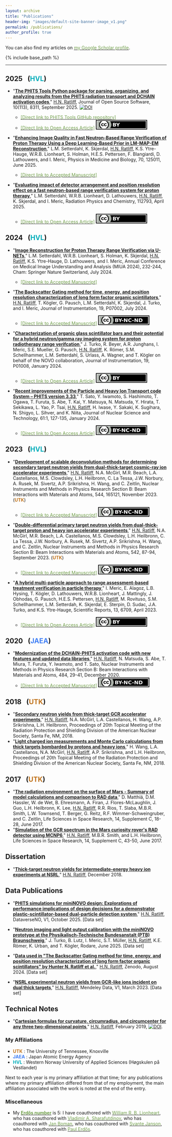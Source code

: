 ```yaml
---
layout: archive
title: "Publications"
header-img: "images/default-site-banner-image_v1.png"
permalink: /publications/
author_profile: true
---
```

<!--
{% if author.googlescholar %}
  You can also find my articles on <u><a href="{{author.googlescholar}}">my Google Scholar profile</a>.</u>
{% endif %}
-->
You can also find my articles on [<font color="#709E4A">my Google Scholar profile</font>](https://scholar.google.com/citations?user=PypR0lIAAAAJ&hl=en).

{% include base_path %}

<!--
2024 &ensp;(<font color="#00aeba">HVL</font>)
-->
<!-- &ensp;(<font color="#1F2CCA">JAEA</font><font color="#C1751F">UTK</font>) -->
------

2025 &ensp;(<font color="#00aeba">HVL</font>) <!-- &ensp;(<font color="#1F2CCA">JAEA</font><font color="#C1751F">UTK</font>) -->
------

* "[__The PHITS Tools Python package for parsing, organizing, and analyzing results from the PHITS radiation transport and DCHAIN activation codes__](https://doi.org/10.21105/joss.08311)," <u>H.N. Ratliff</u>, Journal of Open Source Software, 10(113), 8311, September 2025. [![DOI](https://joss.theoj.org/papers/10.21105/joss.08311/status.svg)](https://doi.org/10.21105/joss.08311)
   * [<font color="#709E4A">[Direct link to PHITS Tools GitHub repository]</font>](https://github.com/Lindt8/PHITS-Tools/)
   * [<font color="#709E4A">[Direct link to Open Access Article]</font>](https://joss.theoj.org/papers/10.21105/joss.08311) <a rel="license" href="http://creativecommons.org/licenses/by/4.0/"><img alt="Creative Commons License" style="border-width:0" img src="/files/by_tiny.svg"></a>


* "[__Enhancing Image Quality in Fast Neutron-Based Range Verification of Proton Therapy Using a Deep Learning-Based Prior in LM-MAP-EM Reconstruction__](https://doi.org/10.1088/1361-6560/ade198)," L.M. Setterdahl, K. Skjerdal, <u>H.N. Ratliff</u>, K.S. Ytre-Hauge, W.R.B. Lionheart, S. Holman, H.E.S. Pettersen, F. Blangiardi, D. Lathouwers, and I. Meric, Physics in Medicine and Biology, 70, 125011, June 2025.
     * [<font color="#709E4A">[Direct link to Accepted Manuscript]</font>](https://hdl.handle.net/11250/3211716) <!--<a rel="license" href="http://creativecommons.org/licenses/by-nc-nd/4.0/"><img alt="Creative Commons License" style="border-width:0" img src="/files/by-nc-nd_tiny.svg"></a>-->


* "[__Evaluating impact of detector arrangement and position resolution effect on a fast neutron-based range verification system for proton therapy__](https://doi.org/10.1016/j.radphyschem.2025.112793)," L.M. Setterdahl, W.R.B. Lionheart, D. Lathouwers, <u>H.N. Ratliff</u>, K. Skjerdal, and I. Meric, Radiation Physics and Chemistry, 112793, April 2025.
  * [<font color="#709E4A">[Direct link to Open Access Article]</font>](https://www.sciencedirect.com/science/article/pii/S0969806X25002853) <a rel="license" href="http://creativecommons.org/licenses/by/4.0/"><img alt="Creative Commons License" style="border-width:0" img src="/files/by_tiny.svg"></a>

2024 &ensp;(<font color="#00aeba">HVL</font>) <!-- &ensp;(<font color="#1F2CCA">JAEA</font><font color="#C1751F">UTK</font>) -->
------

* "[__Image Reconstruction for Proton Therapy Range Verification via U-NETs__](https://doi.org/10.1007/978-3-031-66955-2_16)," L.M. Setterdahl, W.R.B. Lionheart, S. Holman, K. Skjerdal, <u>H.N. Ratliff</u>, K.S. Ytre-Hauge, D. Lathouwers, and I. Meric, Annual Conference on Medical Image Understanding and Analysis (MIUA 2024), 232-244, Cham: Springer Nature Switzerland, July 2024.
   * [<font color="#709E4A">[Direct link to Accepted Manuscript]</font>](https://hdl.handle.net/11250/3147557) <!--<a rel="license" href="http://creativecommons.org/licenses/by-nc-nd/4.0/"><img alt="Creative Commons License" style="border-width:0" img src="/files/by-nc-nd_tiny.svg"></a>-->



* "[__The Backscatter Gating method for time, energy, and position resolution characterization of long form factor organic scintillators__](https://doi.org/10.1088/1748-0221/19/07/P07002)," <u>H.N. Ratliff</u>, T. Kögler, G. Pausch, L.M. Setterdahl, K. Skjerdal, J. Turko, and I. Meric, Journal of Instrumentation, 19, P07002, July 2024.
   * [<font color="#709E4A">[Direct link to Accepted Manuscript]</font>](https://hratliff.com/files/BSG_method_development_Accepted-Manuscript.pdf) <a rel="license" href="http://creativecommons.org/licenses/by-nc-nd/4.0/"><img alt="Creative Commons License" style="border-width:0" img src="/files/by-nc-nd_tiny.svg"></a>


* "[__Characterization of organic glass scintillator bars and their potential for a hybrid neutron/gamma ray imaging system for proton radiotherapy range verifcation__](https://doi.org/10.1088/1748-0221/19/01/P01008)," J. Turko, R. Beyer, A.R. Junghans, I. Meric, S.E. Mueller, G. Pausch, <u>H.N. Ratliff</u>, K. Römer, S.M. Schellhammer, L.M. Setterdahl, S. Urlass, A. Wagner, and T. Kögler on behalf of the NOVO collaboration, Journal of Instrumentation, 19, P01008, January 2024.
  * [<font color="#709E4A">[Direct link to Open Access Article]</font>](https://iopscience.iop.org/article/10.1088/1748-0221/19/01/P01008) <a rel="license" href="http://creativecommons.org/licenses/by/4.0/"><img alt="Creative Commons License" style="border-width:0" img src="/files/by_tiny.svg"></a>


* "[__Recent improvements of the Particle and Heavy Ion Transport code System – PHITS version 3.33__](https://doi.org/10.1080/00223131.2023.2275736)," T. Sato, Y. Iwamoto, S. Hashimoto, T. Ogawa, T. Furuta, S. Abe, T. Kai, Y. Matsuya, N. Matsuda, Y. Hirata, T. Sekikawa, L. Yao, P. Tsai, <u>H.N. Ratliff</u>, H. Iwase, Y. Sakaki, K. Sugihara, N. Shigyo, L. Sihver, and K. Niita, Journal of Nuclear Science and Technology, 61:1, 127-135, January 2024.
  * [<font color="#709E4A">[Direct link to Open Access Article]</font>](https://www.tandfonline.com/doi/full/10.1080/00223131.2023.2275736) <a rel="license" href="https://creativecommons.org/licenses/by-nc-nd/4.0/"><img alt="Creative Commons License" style="border-width:0" img src="/files/by-nc-nd_tiny.svg"></a>


2023 &ensp;(<font color="#00aeba">HVL</font>) <!-- &ensp;(<font color="#1F2CCA">JAEA</font><font color="#C1751F">UTK</font>) -->
------


<!-- * "[__PHITS-aided design of a scintillator bar array for neutron and gamma-ray imaging in particle therapy__]()," <u>H.N. Ratliff</u>, T. Kögler, I. Meric, Proceedings of 2022 IEEE NSS MIC RTSD, 2022. (*submitted*) (__<font color="#00aeba">HVL</font>__) -->






* "[__Development of scalable deconvolution methods for determining secondary target neutron yields from dual-thick-target cosmic-ray ion accelerator experiments__](https://doi.org/10.1016/j.nimb.2023.165121)," <u>H.N. Ratliff</u>, N.A. McGirl, M.R. Beach, L.A. Castellanos, M.S. Clowdsley, L.H. Heilbronn, C. La Tessa, J.W. Norbury, A. Rusek, M. Sivertz, A.P. Srikrishna, H. Wang, and C. Zeitlin, Nuclear Instruments and Methods in Physics Research Section B: Beam Interactions with Materials and Atoms, 544, 165121, November 2023. (__<font color="#C1751F">UTK</font>__)
   * [<font color="#709E4A">[Direct link to Accepted Manuscript]</font>](https://hratliff.com/files/NSRL_Back_target_neutron_paper_Accepted-Manuscript.pdf) <a rel="license" href="http://creativecommons.org/licenses/by-nc-nd/4.0/"><img alt="Creative Commons License" style="border-width:0" img src="/files/by-nc-nd_tiny.svg"></a>


* "[__Double-differential primary target neutron yields from dual-thick-target proton and heavy ion accelerator experiments__](https://doi.org/10.1016/j.nimb.2023.06.001)," <u>H.N. Ratliff</u>, N.A. McGirl, M.R. Beach, L.A. Castellanos, M.S. Clowdsley, L.H. Heilbronn, C. La Tessa, J.W. Norbury, A. Rusek, M. Sivertz, A.P. Srikrishna, H. Wang, and C. Zeitlin, Nuclear Instruments and Methods in Physics Research Section B: Beam Interactions with Materials and Atoms, 542, 87-94, September 2023. (__<font color="#C1751F">UTK</font>__)
   * [<font color="#709E4A">[Direct link to Accepted Manuscript]</font>](https://hratliff.com/files/NSRL_Front_target_neutron_paper_Accepted-Manuscript.pdf) <a rel="license" href="http://creativecommons.org/licenses/by-nc-nd/4.0/"><img alt="Creative Commons License" style="border-width:0" img src="/files/by-nc-nd_tiny.svg"></a>



* "[__A hybrid multi-particle approach to range assessment-based treatment verification in particle therapy__](https://doi.org/10.1038/s41598-023-33777-w)," I. Meric, E. Alagoz, L.B. Hysing, T. Kögler, D. Lathouwers, W.R.B. Lionheart, J. Mattingly, J. Obhodas, G. Pausch, H.E.S. Pettersen, <u>H.N. Ratliff</u>, M. Rovituso, S.M. Schellhammer, L.M. Setterdah, K. Skjerdal, E. Sterpin, D. Sudac, J.A. Turko, and K.S. Ytre-Hauge, Scientific Reports, 13, 6709, April 2023.
  * [<font color="#709E4A">[Direct link to Open Access Article]</font>](https://www.nature.com/articles/s41598-023-33777-w) <a rel="license" href="http://creativecommons.org/licenses/by/4.0/"><img alt="Creative Commons License" style="border-width:0" img src="/files/by_tiny.svg"></a>


<!--

(__<font color="#00aeba">HVL</font>__)

* "[__Double differential light ion production cross sections from 300 AMeV oxygen and 600 AMeV iron beams on aluminum, carbon and polyethylene targets__]()," M.R. Beach, L.A. Castellanos, M.S. Clowdsley, L.H. Heilbronn, C. La Tessa, N.A. McGirl, J.W. Norbury, <u>H.N. Ratliff</u>, A. Rusek, M. Sivertz, A.P. Srikrishna, H. Wang, and C. Zeitlin, Nuclear Instruments and Methods in Physics Research Section B: Beam Interactions with Materials and Atoms, 2023. (*submitted*) (__<font color="#C1751F">UTK</font>__)
-->

2020 &ensp;(<font color="#407ff5">JAEA</font>)
------
* "[__Modernization of the DCHAIN-PHITS activation code with new features and updated data libraries__](https://doi.org/10.1016/j.nimb.2020.10.005)," <u>H.N. Ratliff</u>, N. Matsuda, S. Abe, T. Miura, T. Furuta, Y. Iwamoto, and T. Sato, Nuclear Instruments and Methods in Physics Research Section B: Beam Interactions with Materials and Atoms, 484, 29-41, December 2020.  <!-- (__<font color="#1F2CCA">JAEA</font>__) -->
   * [<font color="#709E4A">[Direct link to Accepted Manuscript]</font>](https://hratliff.com/files/DCHAIN_improvements_paper_Accepted-Manuscript.pdf) <a rel="license" href="http://creativecommons.org/licenses/by-nc-nd/4.0/"><img alt="Creative Commons License" style="border-width:0" img src="/files/by-nc-nd_tiny.svg"></a>

2018 &ensp;(<font color="#C1751F">UTK</font>)
------
* "[__Secondary neutron yields from thick-target GCR accelerator experiments__]()," <u>H.N. Ratliff</u>, N.A. McGirl, L.A. Castellanos, H. Wang, A.P. Srikrishna, L.H. Heilbronn, Proceedings of 20th Topical Meeting of the Radiation Protection and Shielding Division of the American Nuclear Society, Santa Fe, NM, 2018.
* "[__Light charged ion measurements and Monte Carlo calculations from thick targets bombarded by protons and heavy ions__]()," H. Wang, L.A. Castellanos, N.A. McGirl, <u>H.N. Ratliff</u>, A.P. Srikrishna, and L.H. Heilbronn, Proceedings of 20th Topical Meeting of the Radiation Protection and Shielding Division of the American Nuclear Society, Santa Fe, NM, 2018.

2017 &ensp;(<font color="#C1751F">UTK</font>)
------
* "[__The radiation environment on the surface of Mars - Summary of model calculations and comparison to RAD data__](https://doi.org/10.1016/j.lssr.2017.06.003),"
D. Matthiä, D.M. Hassler, W. de Wet, B. Ehresmann, A. Firan, J. Flores-McLaughlin, J. Guo, L.H. Heilbronn, K. Lee, <u>H.N. Ratliff</u>, R.R. Rios, T. Slaba, M.B.R. Smith, L.W. Townsend, T. Berger, G. Reitz, R.F. Wimmer-Schweingruber, and C. Zeitlin, Life Sciences in Space Research, 14, Supplement C, 18-28, June 2017.
* "[__Simulation of the GCR spectrum in the Mars curiosity rover's RAD detector using MCNP6__](https://doi.org/10.1016/j.lssr.2017.07.003)," <u>H.N. Ratliff</u>, M.B.R. Smith, and L.H. Heilbronn, Life Sciences in Space Research, 14, Supplement C, 43-50, June 2017.

Dissertation
-----
* "[__Thick-target neutron yields for intermediate-energy heavy ion experiments at NSRL__](https://trace.tennessee.edu/utk_graddiss/5323/)," <u>H.N. Ratliff</u>, December 2018.


Data Publications
-----
* "[__PHITS simulations for miniNOVO design: Explorations of performance implications of design decisions for a demonstrator plastic-scintillator-based dual-particle detection system__](https://doi.org/10.18710/KBZZ9T),"
<u>H.N. Ratliff</u>, DataverseNO, V1, October 2025. [Data set]

* "[__Neutron imaging and light output calibration with the miniNOVO prototype at the Physikalisch-Technische Bundesanstalt (PTB) Braunschweig__](https://doi.org/10.14278/rodare.3827),"
J. Turko, B. Lutz, I. Meric, S.T. Müller, <u>H.N. Ratliff</u>, K.E. Römer, K. Urban, and T. Kögler, Rodare, June 2025. [Data set]

* "[__Data used in "The Backscatter Gating method for time, energy, and position resolution characterization of long form factor organic scintillators" by Hunter N. Ratliff et al.__](https://doi.org/10.5281/zenodo.12743229),"
<u>H.N. Ratliff</u>, Zenodo, August 2024. [Data set]

* "[__NSRL experimental neutron yields from GCR-like ions incident on dual thick targets__](http://doi.org/10.17632/myjky5f6f5.1),"
<u>H.N. Ratliff</u>, Mendeley Data, V1, March 2023. [Data set]


Technical Notes
-----
* "[__Cartesian formulas for curvature, circumradius, and circumcenter for any three two-dimensional points__](https://hratliff.com/files/curvature_calculations_and_circle_fitting.pdf)," <u>H.N. Ratliff</u>, February 2019, [![DOI](https://zenodo.org/badge/DOI/10.5281/zenodo.2556424.svg)](https://doi.org/10.5281/zenodo.2556424).


### My Affiliations

* __<font color="#C1751F">UTK</font>__ : The University of Tennessee, Knoxville
* __<font color="#407ff5">JAEA</font>__ : Japan Atomic Energy Agency
* __<font color="#00aeba">HVL</font>__ : Western Norway University of Applied Sciences (Høgskulen på Vestlandet)

Next to each year is my primary affiliation at that time; for any publications where my primary affiliation differed from that of my employment, the main affiliation associated with the work is noted at the end of the entry.

### Miscellaneous

* My **[<font color="#709E4A">Erdős number</font>](https://en.wikipedia.org/wiki/Erd%C5%91s_number)** is 5: I have coauthored with
[<font color="#709E4A">William R. B. Lionheart</font>](https://doi.org/10.1016/j.radphyschem.2025.112793), who has coauthored with
[<font color="#709E4A">Vladimir A. Sharafutdinov</font>](https://doi.org/10.1090/conm/494), who has coauthored with
[<font color="#709E4A">Jan Boman</font>](https://doi.org/10.3934/ipi.2018052), who has coauthored with
[<font color="#709E4A">Svante Janson</font>](https://doi.org/10.1007/BF02844849), who has coauthored with
[<font color="#709E4A">Paul Erdős</font>](https://doi.org/10.1007/978-1-4612-0719-1_8).
